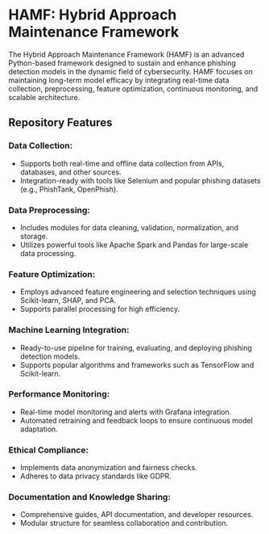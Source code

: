 # HAMF: Hybrid Approach Maintenance Framework
The Hybrid Approach Maintenance Framework (HAMF) is an advanced Python-based framework designed to sustain and enhance phishing detection models in the dynamic field of cybersecurity. HAMF focuses on maintaining long-term model efficacy by integrating real-time data collection, preprocessing, feature optimization, continuous monitoring, and scalable architecture.

## Repository Features

### Data Collection:

* Supports both real-time and offline data collection from APIs, databases, and other sources.
* Integration-ready with tools like Selenium and popular phishing datasets (e.g., PhishTank, OpenPhish).

### Data Preprocessing:

* Includes modules for data cleaning, validation, normalization, and storage.
* Utilizes powerful tools like Apache Spark and Pandas for large-scale data processing.

### Feature Optimization:

* Employs advanced feature engineering and selection techniques using Scikit-learn, SHAP, and PCA.
* Supports parallel processing for high efficiency.

### Machine Learning Integration:

* Ready-to-use pipeline for training, evaluating, and deploying phishing detection models.
* Supports popular algorithms and frameworks such as TensorFlow and Scikit-learn.

### Performance Monitoring:

* Real-time model monitoring and alerts with Grafana integration.
* Automated retraining and feedback loops to ensure continuous model adaptation.

### Ethical Compliance:

* Implements data anonymization and fairness checks.
* Adheres to data privacy standards like GDPR.

### Documentation and Knowledge Sharing:

* Comprehensive guides, API documentation, and developer resources.
* Modular structure for seamless collaboration and contribution.
